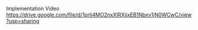 Implementation Video
https://drive.google.com/file/d/1prli4MO2nxXlRXjjxEB1Nbxv1jN0WCwC/view?usp=sharing
